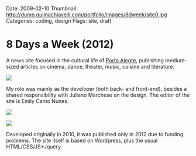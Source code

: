 Date: 2009-02-10
Thumbnail: http://dump.guimachiavelli.com/portfolio/images/8dweek/site0.jpg
Categories: coding, design
Flags: site, draft

# 8 Days a Week (2012)

A news site focused in the cultural life of [Porto Alegre][map], publishing medium-sized articles on cinema, dance, theater, music, cuisine and literature. 

[![](http://dump.guimachiavelli.com/portfolio/images/8dweek/site3.jpg)][link-site]

My role was mainly as the developer (both back- and front-end), besides a shared responsibility with Juliano Marchese on the design. The editor of the site is Emily Canto Nunes.

[![](http://dump.guimachiavelli.com/portfolio/images/8dweek/site1.jpg)][link-site]

[![](http://dump.guimachiavelli.com/portfolio/images/8dweek/site2.jpg)][link-site]

Developed originally in 2010, it was published only in 2012 due to funding problems. The site itself is based on Wordpress, plus the usual HTML/CSS/JS+Jquery.


[link-site]:http://8dweek.com.br
[map]: https://maps.google.com/maps?q=porto+alegre&hl=it&ll=10.833306,-27.246094&spn=118.701464,166.992188&sll=37.0625,-95.677068&sspn=58.555544,83.496094&t=k&hnear=Porto+Alegre+-+Rio+Grande+do+Sul,+Brasile&z=3

